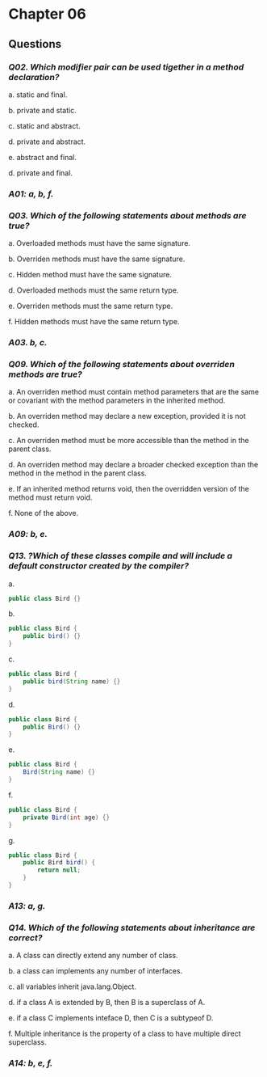 # Chapter 06

## Questions

### _Q02. Which modifier pair can be used tigether in a method declaration?_

a. static and final.

b. private and static.

c. static and abstract.

d. private and abstract.

e. abstract and final.

d. private and final.

### _A01: a, b, f._

### _Q03. Which of the following statements about methods are true?_

a. Overloaded methods must have the same signature.

b. Overriden methods must have the same signature.

c. Hidden method must have the same signature.

d. Overloaded methods must the same return type.

e. Overriden methods must the same return type.

f. Hidden methods must have the same return type.

### _A03. b, c._

### _Q09. Which of the following statements about overriden methods are true?_

a. An overriden method must contain method parameters that are the same or covariant with the method parameters in the inherited method.

b. An overriden method may declare a new exception, provided it is not checked.

c. An overriden method must be more accessible than the method in the parent class.

d. An overriden method may declare a broader checked exception than the method in the method in the parent class.

e. If an inherited method returns void, then the overridden version of the method must return void. 

f. None of the above.

### _A09: b, e._


### _Q13. ?Which of these classes compile and will include a default constructor created by the compiler?_

a.
```java
public class Bird {}
```
b.
```java
public class Bird {
    public bird() {}
}
```
c.
```java
public class Bird {
    public bird(String name) {}
}
```
d.
```java
public class Bird {
    public Bird() {}
}
```
e.
```java
public class Bird {
    Bird(String name) {}
}
```
f.
```java
public class Bird {
    private Bird(int age) {}
}
```
g.
```java
public class Bird {
    public Bird bird() {
        return null;
    }
}
```

### _A13: a, g._ 

### _Q14. Which of the following statements about inheritance are correct?_

a. A class can directly extend any number of class.

b. a class can implements any number of interfaces.

c. all variables inherit java.lang.Object.

d. if a class A is extended by B, then B is a superclass of A.

e. if a class C implements inteface D, then C is a subtypeof D.

f. Multiple inheritance is the property of a class to have multiple direct superclass.

### _A14: b, e, f._
